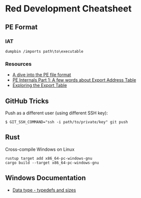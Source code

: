 # Red Development Cheatsheet

## PE Format

### IAT
```
dumpbin /imports path\to\executable
```

### Resources
- [A dive into the PE file format](https://0xrick.github.io/win-internals/pe1/)
- [PE Internals Part 1: A few words about Export Address Table](https://ferreirasc.github.io/PE-Export-Address-Table/)
- [Exploring the Export Table](https://dev.to/wireless90/exploring-the-export-table-windows-pe-internals-4l47)

## GitHub Tricks
Push as a different user (using different SSH key):
```
$ GIT_SSH_COMMAND="ssh -i path/to/private/key" git push
```
## Rust
Cross-compile Windows on Linux
```
rustup target add x86_64-pc-windows-gnu
cargo build --target x86_64-pc-windows-gnu
```

## Windows Documentation
- [Data type - typedefs and sizes](https://learn.microsoft.com/en-us/windows/win32/winprog/windows-data-types)

